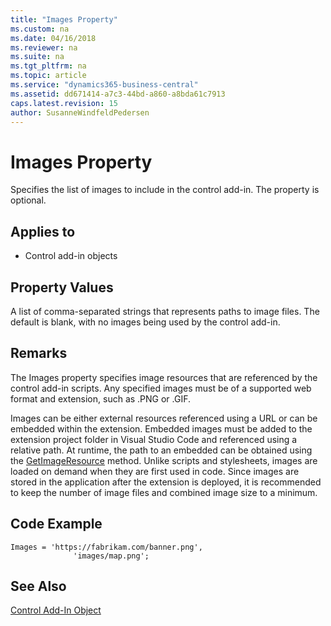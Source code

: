 ```yaml
---
title: "Images Property"
ms.custom: na
ms.date: 04/16/2018
ms.reviewer: na
ms.suite: na
ms.tgt_pltfrm: na
ms.topic: article
ms.service: "dynamics365-business-central"
ms.assetid: dd671414-a7c3-44bd-a860-a8bda61c7913
caps.latest.revision: 15
author: SusanneWindfeldPedersen
---
```


 

# Images Property

Specifies the list of images to include in the control add-in. The property is optional. 

## Applies to 
- Control add-in objects 

## Property Values 
A list of comma-separated strings that represents paths to image files. The default is blank, with no images being used by the control add-in. 

## Remarks
The Images property specifies image resources that are referenced by the control add-in scripts. Any specified images must be of a supported web format and extension, such as .PNG or .GIF. 

Images can be either external resources referenced using a URL or can be embedded within the extension. Embedded images must be added to the extension project folder in Visual Studio Code and referenced using a relative path. At runtime, the path to an embedded can be obtained using the [GetImageResource](../methods/devenv-getimageresource-method.md) method. Unlike scripts and stylesheets, images are loaded on demand when they are first used in code. Since images are stored in the application after the extension is deployed, it is recommended to keep the number of image files and combined image size to a minimum. 

## Code Example
```
Images = 'https://fabrikam.com/banner.png',
              'images/map.png';
```
  


## See Also  
[Control Add-In Object](../devenv-control-addin-object.md)   
 